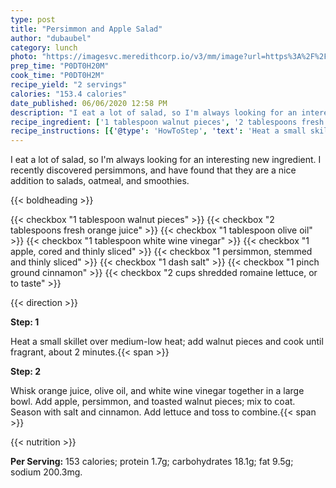 ```yaml
---
type: post
title: "Persimmon and Apple Salad"
author: "dubaubel"
category: lunch
photo: "https://imagesvc.meredithcorp.io/v3/mm/image?url=https%3A%2F%2Fimages.media-allrecipes.com%2Fuserphotos%2F4574988.jpg"
prep_time: "P0DT0H20M"
cook_time: "P0DT0H2M"
recipe_yield: "2 servings"
calories: "153.4 calories"
date_published: 06/06/2020 12:58 PM
description: "I eat a lot of salad, so I'm always looking for an interesting new ingredient. I recently discovered persimmons, and have found that they are a nice addition to salads, oatmeal, and smoothies."
recipe_ingredient: ['1 tablespoon walnut pieces', '2 tablespoons fresh orange juice', '1 tablespoon olive oil', '1 tablespoon white wine vinegar', '1 apple, cored and thinly sliced', '1 persimmon, stemmed and thinly sliced', '1 dash salt', '1 pinch ground cinnamon', '2 cups shredded romaine lettuce, or to taste']
recipe_instructions: [{'@type': 'HowToStep', 'text': 'Heat a small skillet over medium-low heat; add walnut pieces and cook until fragrant, about 2 minutes.\n'}, {'@type': 'HowToStep', 'text': 'Whisk orange juice, olive oil, and white wine vinegar together in a large bowl. Add apple, persimmon, and toasted walnut pieces; mix to coat. Season with salt and cinnamon. Add lettuce and toss to combine.\n'}]
---
```


I eat a lot of salad, so I'm always looking for an interesting new ingredient. I recently discovered persimmons, and have found that they are a nice addition to salads, oatmeal, and smoothies. 

{{< boldheading >}}

{{< checkbox "1 tablespoon walnut pieces" >}}
{{< checkbox "2 tablespoons fresh orange juice" >}}
{{< checkbox "1 tablespoon olive oil" >}}
{{< checkbox "1 tablespoon white wine vinegar" >}}
{{< checkbox "1  apple, cored and thinly sliced" >}}
{{< checkbox "1  persimmon, stemmed and thinly sliced" >}}
{{< checkbox "1 dash salt" >}}
{{< checkbox "1 pinch ground cinnamon" >}}
{{< checkbox "2 cups shredded romaine lettuce, or to taste" >}}


{{< direction >}}

**Step: 1**

Heat a small skillet over medium-low heat; add walnut pieces and cook until fragrant, about 2 minutes.{{< span >}}

**Step: 2**

Whisk orange juice, olive oil, and white wine vinegar together in a large bowl. Add apple, persimmon, and toasted walnut pieces; mix to coat. Season with salt and cinnamon. Add lettuce and toss to combine.{{< span >}}

{{< nutrition >}}

**Per Serving:** 153 calories; protein 1.7g; carbohydrates 18.1g; fat 9.5g; sodium 200.3mg.